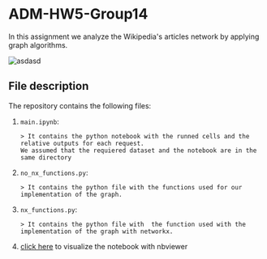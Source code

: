 # ADM-HW5-Group14
In this assignment we analyze the Wikipedia's articles network by applying graph algorithms.

![asdasd](https://user-images.githubusercontent.com/72950062/104137356-4f937700-539c-11eb-9f22-45beb7e9736d.jpg)

## File description
The repository contains the following files:
 1. `main.ipynb`:

        > It contains the python notebook with the runned cells and the relative outputs for each request.
        We assumed that the requiered dataset and the notebook are in the same directory
   
 2. `no_nx_functions.py`:

        > It contains the python file with the functions used for our implementation of the graph.

 3. `nx_functions.py`:

        > It contains the python file with  the function used with the implementation of the graph with networkx.
             
 4. [click here](https://nbviewer.jupyter.org/github/SimoneFiorellino/ADM-HW5/blob/main/main.ipynb) to visualize the notebook with nbviewer

     
      
        



